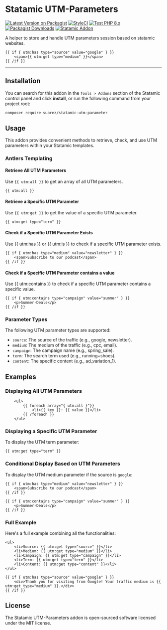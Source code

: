 # Statamic UTM-Parameters

[![Latest Version on Packagist](https://img.shields.io/packagist/v/suarez/statamic-utm-parameter.svg?style=flat-square)](https://packagist.org/packages/suarez/statamic-utm-parameter)
[![StyleCI](https://github.styleci.io/repos/448347178/shield?branch=main)](https://github.styleci.io/repos/816752437?branch=main)
[![Test PHP 8.x](https://github.com/toni-suarez/statamic-utm-parameter/actions/workflows/tests-php8.yml/badge.svg?branch=main)](https://github.com/toni-suarez/statamic-utm-parameter/actions/workflows/tests-php8.yml)
[![Packagist Downloads](https://img.shields.io/packagist/dt/suarez/statamic-utm-parameter?style=flat-square)](https://packagist.org/packages/suarez/statamic-utm-parameter)
[![Statamic Addon](https://img.shields.io/badge/https%3A%2F%2Fstatamic.com%2Faddons%2Ftoni-suarez%2Futm-parameter?style=flat-square&logo=statamic&logoColor=rgb(255%2C%2038%2C%20158)&label=Statamic&link=https%3A%2F%2Fstatamic.com%2Faddons%2Ftoni-suarez%2Futm-parameter)](https://statamic.com/addons/toni-suarez/utm-parameter)

A helper to store and handle UTM parameters session based on statamic websites.

```antlers
{{ if { utm:has type="source" value="google" } }}
    <span>{{ utm:get type="medium" }}</span>
{{ /if }}
```

---

## Installation

You can search for this addon in the `Tools > Addons` section of the Statamic control panel and click **install**, or run the following command from your project root:

``` bash
composer require suarez/statamic-utm-parameter
```

## Usage

This addon provides convenient methods to retrieve, check, and use UTM parameters within your Statamic templates.

### Antlers Templating

#### Retrieve All UTM Parameters

Use `{{ utm:all }}` to get an array of all UTM parameters.

```antlers
{{ utm:all }}
```

#### Retrieve a Specific UTM Parameter

Use `{{ utm:get }}` to get the value of a specific UTM parameter.

```antlers
{{ utm:get type="term" }}
```

#### Check if a Specific UTM Parameter Exists
Use {{ utm:has }} or {{ utm:is }} to check if a specific UTM parameter exists.

```antlers
{{ if { utm:has type="medium" value="newsletter" } }}
    <span>Subscribe to our podcast</span>
{{ /if }}
```

#### Check if a Specific UTM Parameter contains a value
Use {{ utm:contains }} to check if a specific UTM parameter contains a specific value.

```antlers
{{ if { utm:contains type="campaign" value="summer" } }}
    <p>Summer-Deals</p>
{{ /if }}
```

### Parameter Types
The following UTM parameter types are supported:

- `source`: The source of the traffic (e.g., google, newsletter).
- `medium`: The medium of the traffic (e.g., cpc, email).
- `campaign`: The campaign name (e.g., spring_sale).
- `term`: The search term used (e.g., running+shoes).
- `content`: The specific content (e.g., ad_variation_1).

## Examples

### Displaying All UTM Parameters

```antlers
    <ul>
        {{ foreach array="{ utm:all }"}}
            <li>{{ key }}: {{ value }}</li>
        {{ /foreach }}
    </ul>
```

### Displaying a Specific UTM Parameter
To display the UTM term parameter:

```antlers
{{ utm:get type="term" }}
```

### Conditional Display Based on UTM Parameters

To display the UTM medium parameter if the source is `google`:

```antlers
{{ if { utm:has type="medium" value="newsletter" } }}
    <span>Subscribe to our podcast</span>
{{ /if }}

{{ if { utm:contains type="campaign" value="summer" } }}
    <p>Summer-Deals</p>
{{ /if }}
```

### Full Example
Here's a full example combining all the functionalities:

```antlers
<ul>
    <li>Source: {{ utm:get type="source" }}</li>
    <li>Medium: {{ utm:get type="medium" }}</li>
    <li>Campaign: {{ utm:get type="campaign" }}</li>
    <li>Term: {{ utm:get type="term" }}</li>
    <li>Content: {{ utm:get type="content" }}</li>
</ul>

{{ if { utm:has type="source" value="google" } }}
    <div>Thank you for visiting from Google! Your traffic medium is {{ utm:get type="medium" }}.</div>
{{ /if }}
```


## License
The Statamic UTM-Parameters addon is open-sourced software licensed under the MIT license.
